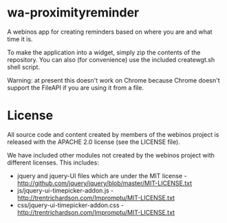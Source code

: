 wa-proximityreminder
====================

A webinos app for creating reminders based on where you are and what time it is.

To make the application into a widget, simply zip the contents of the 
repository.  You can also (for convenience) use the included createwgt.sh
shell script.

Warning: at present this doesn't work on Chrome because Chrome doesn't support
the FileAPI if you are using it from a file.

License
=======

All source code and content created by members of the webinos project is 
released with the APACHE 2.0 license (see the LICENSE file).

We have included other modules not created by the webinos project 
with different licenses.  This includes:

 * jquery and jquery-UI files which are under the MIT license - 
   http://github.com/jquery/jquery/blob/master/MIT-LICENSE.txt 
 * js/jquery-ui-timepicker-addon.js - 
   http://trentrichardson.com/Impromptu/MIT-LICENSE.txt
 * css/jquery-ui-timepicker-addon.css -
   http://trentrichardson.com/Impromptu/MIT-LICENSE.txt





